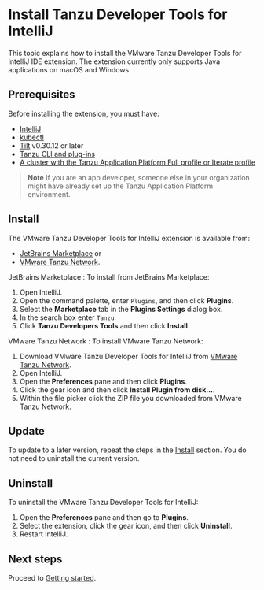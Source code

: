 # Install Tanzu Developer Tools for IntelliJ

This topic explains how to install the VMware Tanzu Developer Tools for IntelliJ IDE extension.
The extension currently only supports Java applications on macOS and Windows.

## <a id="prereqs"></a> Prerequisites

Before installing the extension, you must have:

- [IntelliJ](https://www.jetbrains.com/idea/download/#section=mac)
- [kubectl](https://kubernetes.io/docs/tasks/tools/#kubectl)
- [Tilt](https://docs.tilt.dev/install.html) v0.30.12 or later
- [Tanzu CLI and plug-ins](../install-tanzu-cli.hbs.md#cli-and-plugin)
- [A cluster with the Tanzu Application Platform Full profile or Iterate profile](../install-online/profile.hbs.md)

> **Note** If you are an app developer, someone else in your organization might have already set up
> the Tanzu Application Platform environment.

## <a id="install"></a> Install

The VMware Tanzu Developer Tools for IntelliJ extension is available from:

- [JetBrains Marketplace](https://plugins.jetbrains.com/plugin/21823-tanzu-developer-tools) or
- [VMware Tanzu Network](https://network.tanzu.vmware.com/products/tanzu-application-platform/).

JetBrains Marketplace
: To install from JetBrains Marketplace:

   1. Open IntelliJ.
   2. Open the command palette, enter `Plugins`, and then click **Plugins**.
   3. Select the **Marketplace** tab in the **Plugins Settings** dialog box.
   4. In the search box enter `Tanzu`.
   5. Click **Tanzu Developers Tools** and then click **Install**.

VMware Tanzu Network
: To install VMware Tanzu Network:

   1. Download VMware Tanzu Developer Tools for IntelliJ from
      [VMware Tanzu Network](https://network.tanzu.vmware.com/products/tanzu-application-platform/).
   2. Open IntelliJ.
   3. Open the **Preferences** pane and then click **Plugins**.
   4. Click the gear icon and then click **Install Plugin from disk...**.
   5. Within the file picker click the ZIP file you downloaded from VMware Tanzu Network.

## <a id="update"></a> Update

To update to a later version, repeat the steps in the [Install](#install) section.
You do not need to uninstall the current version.

## <a id="uninstall"></a> Uninstall

To uninstall the VMware Tanzu Developer Tools for IntelliJ:

1. Open the **Preferences** pane and then go to **Plugins**.
1. Select the extension, click the gear icon, and then click **Uninstall**.
1. Restart IntelliJ.

## <a id="next-steps"></a> Next steps

Proceed to [Getting started](getting-started.hbs.md).
